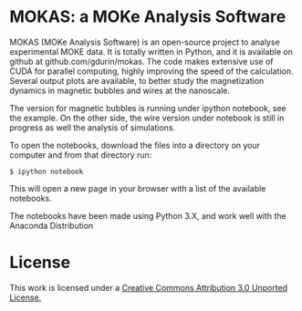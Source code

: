 MOKAS: a MOKe Analysis Software
===============================


MOKAS (MOKe Analysis Software) is an open-source project to analyse experimental MOKE data. It is totally written in Python, and it is available on github at github.com/gdurin/mokas. The code makes extensive use of CUDA for parallel computing, highly improving the speed of the calculation. Several output plots are available, to better study the magnetization dynamics in magnetic bubbles and wires at the nanoscale.

The version for magnetic bubbles is running under ipython notebook, see the example. On the other side, the wire version under notebook is still in progress as well the analysis of simulations.

To open the notebooks, download the files into a directory on your computer and from that directory run:

    $ ipython notebook

This will open a new page in your browser with a list of the available notebooks.

The notebooks have been made using Python 3.X, and work well with the Anaconda Distribution

License
=======
This work is licensed under a [Creative Commons Attribution 3.0 Unported License.](http://creativecommons.org/licenses/by/3.0/)
